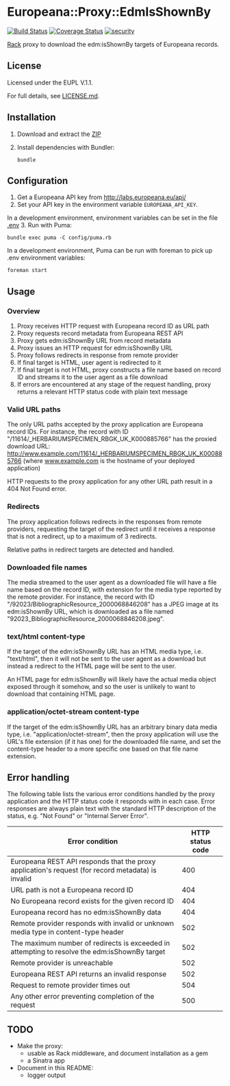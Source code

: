 # Europeana::Proxy::EdmIsShownBy

[![Build Status](https://travis-ci.org/europeana/europeana-proxy-ruby.svg?branch=master)](https://travis-ci.org/europeana/europeana-proxy-ruby) [![Coverage Status](https://coveralls.io/repos/europeana/europeana-proxy-ruby/badge.svg?branch=master&service=github)](https://coveralls.io/github/europeana/europeana-proxy-ruby?branch=master) [![security](https://hakiri.io/github/europeana/europeana-proxy-ruby/master.svg)](https://hakiri.io/github/europeana/europeana-proxy-ruby/master)

[Rack](http://rack.github.io/) proxy to download the edm:isShownBy
targets of Europeana records.

## License

Licensed under the EUPL V.1.1.

For full details, see [LICENSE.md](LICENSE.md).

## Installation

1. Download and extract the
  [ZIP](https://github.com/europeana/europeana-proxy-ruby/archive/master.zip)
2. Install dependencies with Bundler:

    `bundle`

## Configuration

1. Get a Europeana API key from http://labs.europeana.eu/api/
2. Set your API key in the environment variable `EUROPEANA_API_KEY`.

  In a development environment, environment variables can be set in the file
  [.env](https://github.com/bkeepers/dotenv)
3. Run with Puma:

  `bundle exec puma -C config/puma.rb`

  In a development environment, Puma can be run with foreman to pick up .env
  environment variables:

  `foreman start`

## Usage

### Overview

1. Proxy receives HTTP request with Europeana record ID as URL path
2. Proxy requests record metadata from Europeana REST API
3. Proxy gets edm:isShownBy URL from record metadata
4. Proxy issues an HTTP request for edm:isShownBy URL
5. Proxy follows redirects in response from remote provider
6. If final target is HTML, user agent is redirected to it
7. If final target is not HTML, proxy constructs a file name based on record ID
  and streams it to the user agent as a file download
8. If errors are encountered at any stage of the request handling, proxy
  returns a relevant HTTP status code with plain text message

### Valid URL paths

The only URL paths accepted by the proxy application are Europeana record IDs.
For instance, the record with ID "/11614/_HERBARIUMSPECIMEN_RBGK_UK_K000885766"
has the proxied download URL:
http://www.example.com/11614/_HERBARIUMSPECIMEN_RBGK_UK_K000885766 (where
www.example.com is the hostname of your deployed application)

HTTP requests to the proxy application for any other URL path result in a 404
Not Found error.

### Redirects

The proxy application follows redirects in the responses from remote providers,
requesting the target of the redirect until it receives a response that is not
a redirect, up to a maximum of 3 redirects.

Relative paths in redirect targets are detected and handled.

### Downloaded file names

The media streamed to the user agent as a downloaded file will have a file name
based on the record ID, with extension for the media type reported by the remote
provider. For instance, the record with ID
"/92023/BibliographicResource_2000068846208" has a JPEG image at its
edm:isShownBy URL, which is downloaded as a file named
"92023_BibliographicResource_2000068846208.jpeg".

### text/html content-type

If the target of the edm:isShownBy URL has an HTML media type, i.e. "text/html",
then it will not be sent to the user agent as a download but instead a redirect
to the HTML page will be sent to the user.

An HTML page for edm:isShownBy will likely have the actual media object exposed
through it somehow, and so the user is unlikely to want to download that
containing HTML page.

### application/octet-stream content-type

If the target of the edm:isShownBy URL has an arbitrary binary data media type,
i.e. "application/octet-stream", then the proxy application will use the URL's
file extension (if it has one) for the downloaded file name, and set the
content-type header to a more specific one based on that file name extension.

## Error handling

The following table lists the various error conditions handled by the proxy
application and the HTTP status code it responds with in each case. Error
responses are always plain text with the standard HTTP description of the
status, e.g. "Not Found" or "Internal Server Error".

Error condition | HTTP status code
----------------|-----------------
Europeana REST API responds that the proxy application's request (for record metadata) is invalid | 400
URL path is not a Europeana record ID | 404
No Europeana record exists for the given record ID | 404
Europeana record has no edm:isShownBy data | 404
Remote provider responds with invalid or unknown media type in content-type header | 502
The maximum number of redirects is exceeded in attempting to resolve the edm:isShownBy target | 502
Remote provider is unreachable | 502
Europeana REST API returns an invalid response | 502
Request to remote provider times out | 504
Any other error preventing completion of the request | 500

## TODO

* Make the proxy:
  * usable as Rack middleware, and document installation as a gem
  * a Sinatra app
* Document in this README:
  * logger output
